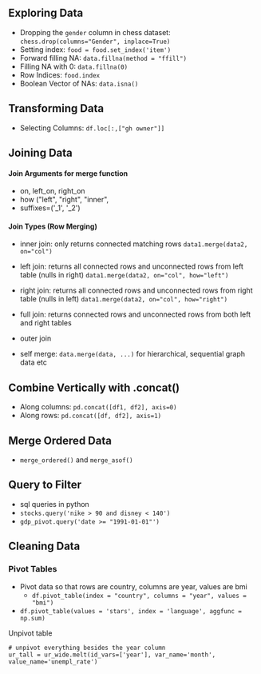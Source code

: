 ## Exploring Data
- Dropping the `gender` column in chess dataset: `chess.drop(columns="Gender", inplace=True)`
- Setting index: `food = food.set_index('item')`
- Forward filling NA: `data.fillna(method = "ffill")`
- Filling NA with 0: `data.fillna(0)`
- Row Indices: `food.index`
- Boolean Vector of NAs: `data.isna()`

## Transforming Data
- Selecting Columns: `df.loc[:,["gh owner"]]`



## Joining Data 
#### Join Arguments for merge function
- on, left_on, right_on
- how ("left", "right", "inner", 
- suffixes=('_1', '_2')

#### Join Types (Row Merging)
- inner join: only returns connected matching rows
`data1.merge(data2, on="col")`

- left join: returns all connected rows and unconnected rows from left table (nulls in right)
`data1.merge(data2, on="col", how="left")`

- right join: returns all connected rows and unconnected rows from right table (nulls in left)
`data1.merge(data2, on="col", how="right")`

- full join: returns connected rows and unconnected rows from both left and right tables

- outer join
- self merge: ```data.merge(data, ...)``` for hierarchical, sequential graph data etc

## Combine Vertically with .concat()
- Along columns: `pd.concat([df1, df2], axis=0)`
- Along rows: `pd.concat([df, df2], axis=1)`

## Merge Ordered Data
- `merge_ordered()` and `merge_asof()`

## Query to Filter
- sql queries in python
- `stocks.query('nike > 90 and disney < 140')` 
- `gdp_pivot.query('date >= "1991-01-01"')`

## Cleaning Data 
### Pivot Tables 
- Pivot data so that rows are country, columns are year, values are bmi
  - `df.pivot_table(index = "country", columns = "year", values = "bmi")`
- `df.pivot_table(values = 'stars', index = 'language', aggfunc = np.sum)`


Unpivot table
```
# unpivot everything besides the year column
ur_tall = ur_wide.melt(id_vars=['year'], var_name='month', value_name='unempl_rate')
```
